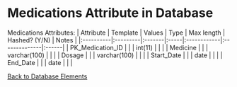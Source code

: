 # Medications Attribute in Database #

Medications Attributes:
| Attribute | Template | Values | Type |  Max length | Hashed? (Y/N) | Notes |
|:----------|:---------|:-------|:-----|:------------|:--------------|:------|
| PK\_Medication\_ID |          |        | int(11) |             |               |
| Medicine  |          |        | varchar(100) |             |               |
| Dosage    |          |        | varchar(100) |             |               |
| Start\_Date |          |        | date |             |               |
| End\_Date |          |        | date |             |               |

[Back to Database Elements](http://code.google.com/p/electronic-mis/wiki/Database_Elements)